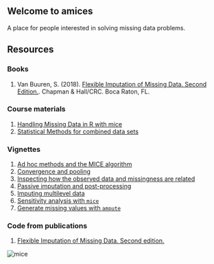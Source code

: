 ## Welcome to amices

A place for people interested in solving missing data problems.

## Resources

### Books

1. Van Buuren, S. (2018). [Flexible Imputation of Missing Data. Second Edition.](https://stefvanbuuren.name/fimd/). Chapman & Hall/CRC. Boca Raton, FL.

### Course materials

1. [Handling Missing Data in R with mice](https://amices.github.io/Winnipeg/)
2. [Statistical Methods for combined data sets](https://stefvanbuuren.github.io/RECAPworkshop/)

### Vignettes

1. [Ad hoc methods and the MICE algorithm](https://gerkovink.github.io/miceVignettes/Ad_hoc_and_mice/Ad_hoc_methods.html)
2. [Convergence and pooling](https://gerkovink.github.io/miceVignettes/Convergence_pooling/Convergence_and_pooling.html)
3. [Inspecting how the observed data and missingness are related](https://gerkovink.github.io/miceVignettes/Missingness_inspection/Missingness_inspection.html)
4. [Passive imputation and post-processing](https://gerkovink.github.io/miceVignettes/Passive_Post_processing/Passive_imputation_post_processing.html)
5. [Imputing multilevel data](https://gerkovink.github.io/miceVignettes/Multi_level/Multi_level_data.html)
6. [Sensitivity analysis with `mice`](https://gerkovink.github.io/miceVignettes/Sensitivity_analysis/Sensitivity_analysis.html)
7. [Generate missing values with `ampute`](https://rianneschouten.github.io/mice_ampute/vignette/ampute.html)

### Code from publications

1. [Flexible Imputation of Missing Data. Second edition.](https://github.com/stefvanbuuren/FIMD2/tree/master/R)


![mice](https://user-images.githubusercontent.com/38891540/137712745-1cbff954-81e8-4abc-bccb-3bd99090c15d.png)



